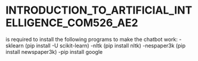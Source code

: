 # INTRODUCTION_TO_ARTIFICIAL_INTELLIGENCE_COM526_AE2
is required to install the following programs to make the chatbot work:
-sklearn (pip install -U scikit-learn)
-nltk (pip install nltk)
-nespaper3k (pip install newspaper3k)
-pip install google

